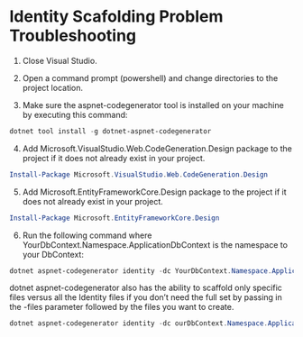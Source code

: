 # Identity Scafolding Problem Troubleshooting

1. Close Visual Studio.

2. Open a command prompt (powershell) and change directories to the project location.

3. Make sure the aspnet-codegenerator tool is installed on your machine by executing this command:

```powershell
dotnet tool install -g dotnet-aspnet-codegenerator
```

4. Add Microsoft.VisualStudio.Web.CodeGeneration.Design package to the project if it does not already exist in your project.

```powershell
Install-Package Microsoft.VisualStudio.Web.CodeGeneration.Design
```

5. Add Microsoft.EntityFrameworkCore.Design package to the project if it does not already exist in your project.

```powershell
Install-Package Microsoft.EntityFrameworkCore.Design
```

6. Run the following command where YourDbContext.Namespace.ApplicationDbContext is the namespace to your DbContext:

```powershell
dotnet aspnet-codegenerator identity -dc YourDbContext.Namespace.ApplicationDbContext
```

dotnet aspnet-codegenerator also has the ability to scaffold only specific files versus all the Identity files if you don’t need the full set by passing in the -files parameter followed by the files you want to create.

```powershell
dotnet aspnet-codegenerator identity -dc ourDbContext.Namespace.ApplicationDbContext –files “Account.Register;Account.Login;Account.Logout”
```
